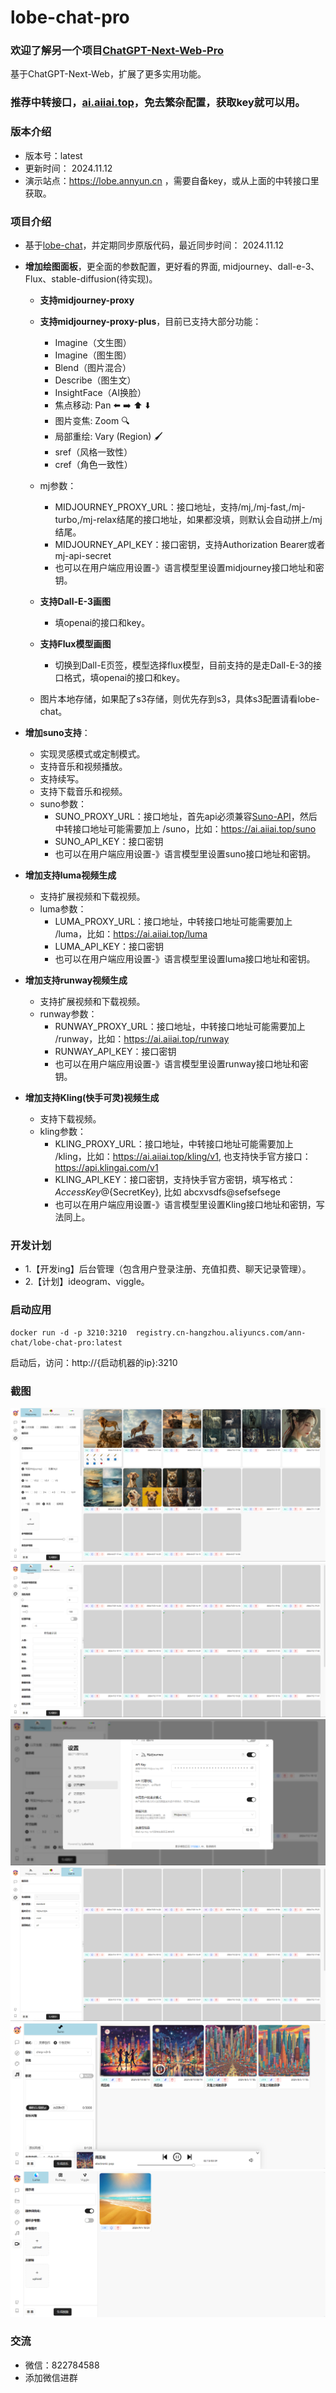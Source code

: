 # lobe-chat-pro

### 欢迎了解另一个项目[ChatGPT-Next-Web-Pro](https://github.com/vual/ChatGPT-Next-Web-Pro)
  基于ChatGPT-Next-Web，扩展了更多实用功能。

### 推荐中转接口，[ai.aiiai.top](https://ai.aiiai.top)，免去繁杂配置，获取key就可以用。
  
### 版本介绍
  - 版本号：latest
  - 更新时间： 2024.11.12
  - 演示站点：https://lobe.annyun.cn ，需要自备key，或从上面的中转接口里获取。

### 项目介绍
- 基于[lobe-chat](https://github.com/lobehub/lobe-chat)，并定期同步原版代码，最近同步时间： 2024.11.12
- **增加绘图面板**，更全面的参数配置，更好看的界面, midjourney、dall-e-3、Flux、stable-diffusion(待实现)。
  - **支持midjourney-proxy**
  - **支持midjourney-proxy-plus**，目前已支持大部分功能：
    - Imagine（文生图）
    - Imagine（图生图）
    - Blend（图片混合）
    - Describe（图生文）
    - InsightFace（AI换脸）
    - 焦点移动: Pan ⬅️ ➡️ ⬆️ ⬇️
    - 图片变焦: Zoom 🔍
    - 局部重绘: Vary (Region) 🖌
    - sref（风格一致性）
    - cref（角色一致性）
  - mj参数：
    - MIDJOURNEY_PROXY_URL：接口地址，支持/mj,/mj-fast,/mj-turbo,/mj-relax结尾的接口地址，如果都没填，则默认会自动拼上/mj结尾。
    - MIDJOURNEY_API_KEY：接口密钥，支持Authorization Bearer或者mj-api-secret
    - 也可以在用户端应用设置-》语言模型里设置midjourney接口地址和密钥。

  - **支持Dall-E-3画图**
    - 填openai的接口和key。
    
  - **支持Flux模型画图**
    - 切换到Dall-E页签，模型选择flux模型，目前支持的是走Dall-E-3的接口格式，填openai的接口和key。

  - 图片本地存储，如果配了s3存储，则优先存到s3，具体s3配置请看lobe-chat。

- **增加suno支持**：
  - 实现灵感模式或定制模式。
  - 支持音乐和视频播放。
  - 支持续写。
  - 支持下载音乐和视频。
  - suno参数：
    - SUNO_PROXY_URL：接口地址，首先api必须兼容[Suno-API](https://github.com/SunoAI-API/Suno-API)，然后中转接口地址可能需要加上 /suno，比如：https://ai.aiiai.top/suno
    - SUNO_API_KEY：接口密钥
    - 也可以在用户端应用设置-》语言模型里设置suno接口地址和密钥。

- **增加支持luma视频生成**
  - 支持扩展视频和下载视频。
  - luma参数：
    - LUMA_PROXY_URL：接口地址，中转接口地址可能需要加上 /luma，比如：https://ai.aiiai.top/luma
    - LUMA_API_KEY：接口密钥
    - 也可以在用户端应用设置-》语言模型里设置luma接口地址和密钥。

- **增加支持runway视频生成**
  - 支持扩展视频和下载视频。
  - runway参数：
    - RUNWAY_PROXY_URL：接口地址，中转接口地址可能需要加上 /runway，比如：https://ai.aiiai.top/runway
    - RUNWAY_API_KEY：接口密钥
    - 也可以在用户端应用设置-》语言模型里设置runway接口地址和密钥。

- **增加支持Kling(快手可灵)视频生成**
  - 支持下载视频。
  - kling参数：
    - KLING_PROXY_URL：接口地址，中转接口地址可能需要加上 /kling，比如：https://ai.aiiai.top/kling/v1, 也支持快手官方接口：https://api.klingai.com/v1
    - KLING_API_KEY：接口密钥，支持快手官方密钥，填写格式：${AccessKey}@${SecretKey}, 比如 abcxvsdfs@sefsefsege
    - 也可以在用户端应用设置-》语言模型里设置Kling接口地址和密钥，写法同上。

### 开发计划
- 1.【开发ing】后台管理（包含用户登录注册、充值扣费、聊天记录管理）。
- 2.【计划】ideogram、viggle。

### 启动应用
```shell
docker run -d -p 3210:3210  registry.cn-hangzhou.aliyuncs.com/ann-chat/lobe-chat-pro:latest
```
启动后，访问：http://{启动机器的ip}:3210

### 截图
![img1](/images/img1.png)
![img2](/images/img2.png)
![img3](/images/img3.png)
![img4](/images/img4.png)
![img5](/images/img5.png)
![img6](/images/img6.png)

### 交流
- 微信：822784588
- 添加微信进群
